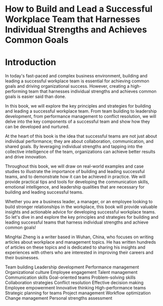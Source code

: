 # How to Build and Lead a Successful Workplace Team that Harnesses Individual Strengths and Achieves Common Goals

# Introduction

In today's fast-paced and complex business environment, building and leading a successful workplace team is essential for achieving common goals and driving organizational success. However, creating a high-performing team that harnesses individual strengths and achieves common goals is easier said than done.

In this book, we will explore the key principles and strategies for building and leading a successful workplace team. From team building to leadership development, from performance management to conflict resolution, we will delve into the key components of a successful team and show how they can be developed and nurtured.

At the heart of this book is the idea that successful teams are not just about individual performance; they are about collaboration, communication, and shared goals. By leveraging individual strengths and tapping into the collective intelligence of the team, organizations can achieve better results and drive innovation.

Throughout this book, we will draw on real-world examples and case studies to illustrate the importance of building and leading successful teams, and to demonstrate how it can be achieved in practice. We will provide practical tips and tools for developing the communication skills, emotional intelligence, and leadership qualities that are necessary for building and leading successful teams.

Whether you are a business leader, a manager, or an employee looking to build stronger relationships in the workplace, this book will provide valuable insights and actionable advice for developing successful workplace teams. So let's dive in and explore the key principles and strategies for building and leading successful teams that harness individual strengths and achieve common goals!

MingHai Zheng is a writer based in Wuhan, China, who focuses on writing articles about workplace and management topics. He has written hundreds of articles on these topics and is dedicated to sharing his insights and experiences with others who are interested in improving their careers and their businesses.


Team building
Leadership development
Performance management
Organizational culture
Employee engagement
Talent management
Communication skills
Goal-oriented teams
Problem-solving skills
Collaboration strategies
Conflict resolution
Effective decision making
Employee empowerment
Innovative thinking
High-performance teams
Strategic planning for teams
Project management
Workflow optimization
Change management
Personal strengths assessment
